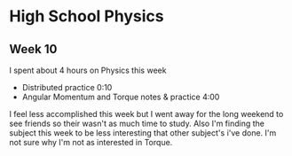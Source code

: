 # High School Physics

## Week 10

I spent about 4 hours on Physics this week

* Distributed practice 0:10
* Angular Momentum and Torque notes & practice 4:00

I feel less accomplished this week but I went away for the long weekend to see friends so their wasn't as much time to study. Also I'm finding the subject this week to be less interesting that other subject's i've done. I'm not sure why I'm not as interested in Torque.